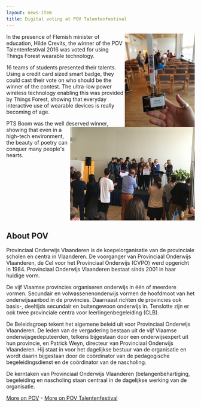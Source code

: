 ```yaml
---
layout: news-item
title: Digital voting at POV Talentenfestival
---
```


<img class="thumb" alt="POV Talentenfestival" src="/news/img/pov-badge.jpeg" height="250px" align="right">
<img class="thumb" alt="POV Talentenfestival" src="/news/img/pov-talentenfestival.jpeg" height="250px" align="right">
In the presence of Flemish minister of education, Hilde Crevits, the winner of
the POV Talentenfestival 2016 was voted for using Things Forest wearable
technology.

<!--more-->

16 teams of students presented their talents. Using a credit card sized smart
badge, they could cast their vote on who should be the winner of the contest.
The ultra-low power wireless technology enabling this was provided by Things
Forest, showing that everyday interactive use of wearable devices is really
becoming of age.

PTS Boom was the well deserved winner, showing that even in a high-tech
environment, the beauty of poetry can conquer many people's hearts.

<br clear="both"/>

## About POV

Provinciaal Onderwijs Vlaanderen is de koepelorganisatie van de provinciale scholen en centra in Vlaanderen. De voorganger van Provinciaal Onderwijs Vlaanderen, de Cel voor het Provinciaal Onderwijs (CVPO) werd opgericht in 1984. Provinciaal Onderwijs Vlaanderen bestaat sinds 2001 in haar huidige vorm.

De vijf Vlaamse provincies organiseren onderwijs in één of meerdere vormen. Secundair en volwassenenonderwijs vormen de hoofdmoot van het onderwijsaanbod in de provincies. Daarnaast richten de provincies ook basis-, deeltijds secundair en buitengewoon onderwijs in. Tenslotte zijn er ook twee provinciale centra voor leerlingenbegeleiding (CLB).

De Beleidsgroep tekent het algemene beleid uit voor Provinciaal Onderwijs Vlaanderen. De leden van de vergadering bestaan uit de vijf Vlaamse onderwijsgedeputeerden, telkens bijgestaan door een onderwijsexpert uit hun provincie, en Patrick Weyn, directeur van Provinciaal Onderwijs Vlaanderen. Hij staat in voor het dagelijkse bestuur van de organisatie en wordt daarin bijgestaan door de coördinator van de pedagogische begeleidingsdienst en de coördinator van de nascholing.

De kerntaken van Provinciaal Onderwijs Vlaanderen (belangenbehartiging, begeleiding en nascholing staan centraal in de dagelijkse werking van de organisatie.


[More on POV](http://www.pov.be/site/) - 
[More on POV Talentenfestival](http://www.pov.be/site/tondersteboven-van-talent)
